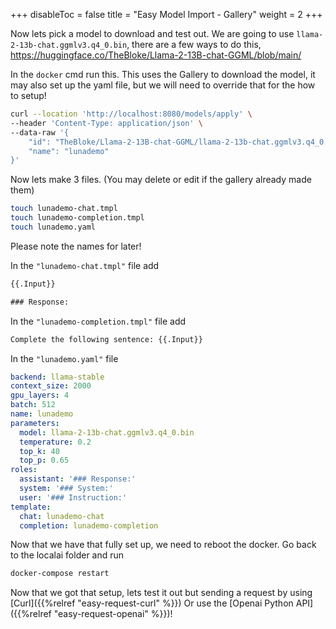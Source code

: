 
+++
disableToc = false
title = "Easy Model Import - Gallery"
weight = 2
+++

Now lets pick a model to download and test out. We are going to use `llama-2-13b-chat.ggmlv3.q4_0.bin`, there are a few ways to do this, https://huggingface.co/TheBloke/Llama-2-13B-chat-GGML/blob/main/

In the `docker` cmd run this. This uses the Gallery to download the model, it may also set up the yaml file, but we will need to override that for the how to setup!
```bash
curl --location 'http://localhost:8080/models/apply' \
--header 'Content-Type: application/json' \
--data-raw '{
    "id": "TheBloke/Llama-2-13B-chat-GGML/llama-2-13b-chat.ggmlv3.q4_0.bin",
    "name": "lunademo"
}'
```

Now lets make 3 files. (You may delete or edit if the gallery already made them)

```bash
touch lunademo-chat.tmpl
touch lunademo-completion.tmpl
touch lunademo.yaml
```

Please note the names for later!

In the `"lunademo-chat.tmpl"` file add

```txt
{{.Input}}

### Response:
```

In the `"lunademo-completion.tmpl"` file add

```txt
Complete the following sentence: {{.Input}}
```


In the `"lunademo.yaml"` file

```yaml
backend: llama-stable
context_size: 2000
gpu_layers: 4
batch: 512
name: lunademo
parameters:
  model: llama-2-13b-chat.ggmlv3.q4_0.bin
  temperature: 0.2
  top_k: 40
  top_p: 0.65
roles:
  assistant: '### Response:'
  system: '### System:'
  user: '### Instruction:'
template:
  chat: lunademo-chat
  completion: lunademo-completion
```

Now that we have that fully set up, we need to reboot the docker. Go back to the localai folder and run

```bash
docker-compose restart
```

Now that we got that setup, lets test it out but sending a request by using [Curl]({{%relref "easy-request-curl" %}}) Or use the [Openai Python API]({{%relref "easy-request-openai" %}})! 
